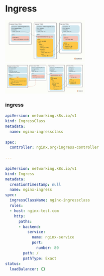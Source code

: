 # Ingress

<img src="../images/6bd934a9c8c81a9f194d2d90ede172af.png" alt="img" style="zoom:25%;" />

<img src="../images/bb7a911e10c103fb839e01438e184914.png" alt="img" style="zoom:25%;" />



### ingress

```yaml
apiVersion: networking.k8s.io/v1
kind: IngressClass
metadata:
  name: nginx-ingressclass

spec:
  controller: nginx.org/ingress-controller

---

apiVersion: networking.k8s.io/v1
kind: Ingress
metadata:
  creationTimestamp: null
  name: nginx-ingress
spec:
  ingressClassName: nginx-ingressclass
  rules:
  - host: nginx-test.com
    http:
      paths:
      - backend:
          service:
            name: nginx-service
            port:
              number: 80
        path: /
        pathType: Exact
status:
  loadBalancer: {}
```

